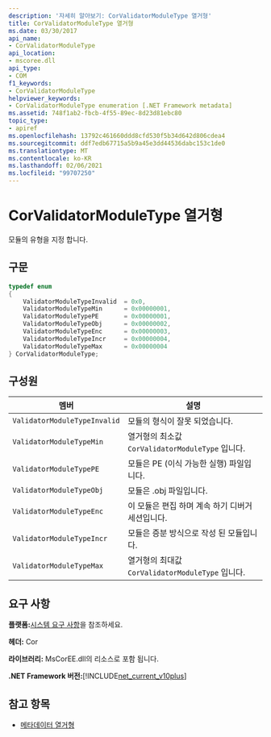 ```yaml
---
description: '자세히 알아보기: CorValidatorModuleType 열거형'
title: CorValidatorModuleType 열거형
ms.date: 03/30/2017
api_name:
- CorValidatorModuleType
api_location:
- mscoree.dll
api_type:
- COM
f1_keywords:
- CorValidatorModuleType
helpviewer_keywords:
- CorValidatorModuleType enumeration [.NET Framework metadata]
ms.assetid: 748f1ab2-fbcb-4f55-89ec-8d23d81ebc80
topic_type:
- apiref
ms.openlocfilehash: 13792c461660ddd8cfd530f5b34d642d806cdea4
ms.sourcegitcommit: ddf7edb67715a5b9a45e3dd44536dabc153c1de0
ms.translationtype: MT
ms.contentlocale: ko-KR
ms.lasthandoff: 02/06/2021
ms.locfileid: "99707250"
---
```

# <a name="corvalidatormoduletype-enumeration"></a>CorValidatorModuleType 열거형

모듈의 유형을 지정 합니다.  
  
## <a name="syntax"></a>구문  
  
```cpp  
typedef enum  
{  
    ValidatorModuleTypeInvalid  = 0x0,  
    ValidatorModuleTypeMin      = 0x00000001,  
    ValidatorModuleTypePE       = 0x00000001,  
    ValidatorModuleTypeObj      = 0x00000002,  
    ValidatorModuleTypeEnc      = 0x00000003,  
    ValidatorModuleTypeIncr     = 0x00000004,  
    ValidatorModuleTypeMax      = 0x00000004  
} CorValidatorModuleType;  
```  
  
## <a name="members"></a>구성원  
  
|멤버|설명|  
|------------|-----------------|  
|`ValidatorModuleTypeInvalid`|모듈의 형식이 잘못 되었습니다.|  
|`ValidatorModuleTypeMin`|열거형의 최소값 `CorValidatorModuleType` 입니다.|  
|`ValidatorModuleTypePE`|모듈은 PE (이식 가능한 실행) 파일입니다.|  
|`ValidatorModuleTypeObj`|모듈은 .obj 파일입니다.|  
|`ValidatorModuleTypeEnc`|이 모듈은 편집 하며 계속 하기 디버거 세션입니다.|  
|`ValidatorModuleTypeIncr`|모듈은 증분 방식으로 작성 된 모듈입니다.|  
|`ValidatorModuleTypeMax`|열거형의 최대값 `CorValidatorModuleType` 입니다.|  
  
## <a name="requirements"></a>요구 사항  

 **플랫폼:**[시스템 요구 사항](../../get-started/system-requirements.md)을 참조하세요.  
  
 **헤더:** Cor  
  
 **라이브러리:** MsCorEE.dll의 리소스로 포함 됩니다.  
  
 **.NET Framework 버전:**[!INCLUDE[net_current_v10plus](../../../../includes/net-current-v10plus-md.md)]  
  
## <a name="see-also"></a>참고 항목

- [메타데이터 열거형](metadata-enumerations.md)

